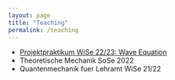 ```yaml
---
layout: page
title: "Teaching"
permalink: /teaching
---
```


- [Projektpraktikum WiSe 22/23: Wave Equation](/teaching/ppwise2022)
- Theoretische Mechanik SoSe 2022
- Quantenmechanik fuer Lehramt WiSe 21/22
  